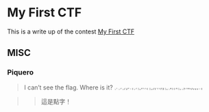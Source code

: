 # My First CTF
This is a write up of the contest [My First CTF](https://mfctf.ais3.org/challenges)

## MISC
### Piquero
> I can’t see the flag. Where is it?
> <img src="https://github.com/jamesyoung0623/CTF/blob/master/myFirstCTF2020/Piquero.jpg" alt="Piquero" style="zoom:20%;" />

>> 這是點字！

